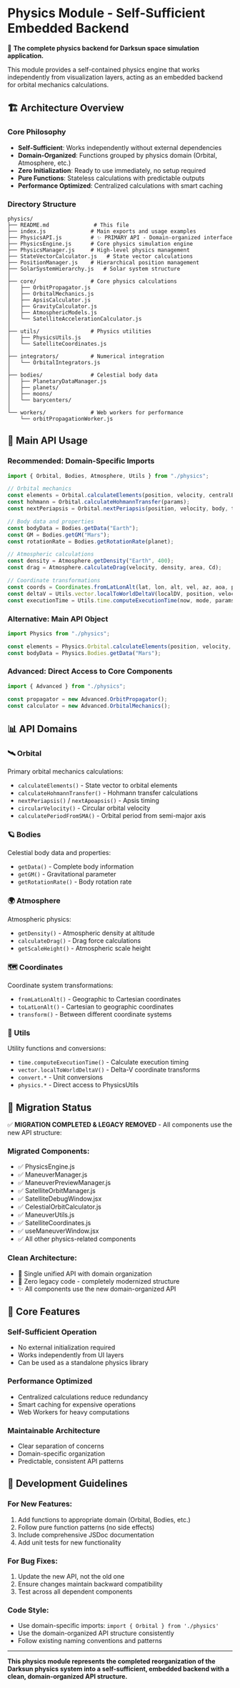 # Physics Module - Self-Sufficient Embedded Backend

🚀 **The complete physics backend for Darksun space simulation application.**

This module provides a self-contained physics engine that works independently from visualization layers, acting as an embedded backend for orbital mechanics calculations.

## 🏗️ Architecture Overview

### Core Philosophy

- **Self-Sufficient**: Works independently without external dependencies
- **Domain-Organized**: Functions grouped by physics domain (Orbital, Atmosphere, etc.)
- **Zero Initialization**: Ready to use immediately, no setup required
- **Pure Functions**: Stateless calculations with predictable outputs
- **Performance Optimized**: Centralized calculations with smart caching

### Directory Structure

```
physics/
├── README.md              # This file
├── index.js              # Main exports and usage examples
├── PhysicsAPI.js         # ✨ PRIMARY API - Domain-organized interface
├── PhysicsEngine.js      # Core physics simulation engine
├── PhysicsManager.js     # High-level physics management
├── StateVectorCalculator.js   # State vector calculations
├── PositionManager.js    # Hierarchical position management
├── SolarSystemHierarchy.js   # Solar system structure
│
├── core/                 # Core physics calculations
│   ├── OrbitPropagator.js
│   ├── OrbitalMechanics.js
│   ├── ApsisCalculator.js
│   ├── GravityCalculator.js
│   ├── AtmosphericModels.js
│   └── SatelliteAccelerationCalculator.js
│
├── utils/                # Physics utilities
│   ├── PhysicsUtils.js
│   └── SatelliteCoordinates.js
│
├── integrators/          # Numerical integration
│   └── OrbitalIntegrators.js
│
├── bodies/               # Celestial body data
│   ├── PlanetaryDataManager.js
│   ├── planets/
│   ├── moons/
│   └── barycenters/
│
└── workers/              # Web workers for performance
    └── orbitPropagationWorker.js
```

## 🎯 Main API Usage

### Recommended: Domain-Specific Imports

```javascript
import { Orbital, Bodies, Atmosphere, Utils } from "./physics";

// Orbital mechanics
const elements = Orbital.calculateElements(position, velocity, centralBody);
const hohmann = Orbital.calculateHohmannTransfer(params);
const nextPeriapsis = Orbital.nextPeriapsis(position, velocity, body, time);

// Body data and properties
const bodyData = Bodies.getData("Earth");
const GM = Bodies.getGM("Mars");
const rotationRate = Bodies.getRotationRate(planet);

// Atmospheric calculations
const density = Atmosphere.getDensity("Earth", 400);
const drag = Atmosphere.calculateDrag(velocity, density, area, Cd);

// Coordinate transformations
const coords = Coordinates.fromLatLonAlt(lat, lon, alt, vel, az, aoa, planet);
const deltaV = Utils.vector.localToWorldDeltaV(localDV, position, velocity);
const executionTime = Utils.time.computeExecutionTime(now, mode, params);
```

### Alternative: Main API Object

```javascript
import Physics from "./physics";

const elements = Physics.Orbital.calculateElements(position, velocity, body);
const bodyData = Physics.Bodies.getData("Mars");
```

### Advanced: Direct Access to Core Components

```javascript
import { Advanced } from "./physics";

const propagator = new Advanced.OrbitPropagator();
const calculator = new Advanced.OrbitalMechanics();
```

## 📊 API Domains

### 🛰️ Orbital

Primary orbital mechanics calculations:

- `calculateElements()` - State vector to orbital elements
- `calculateHohmannTransfer()` - Hohmann transfer calculations
- `nextPeriapsis()` / `nextApoapsis()` - Apsis timing
- `circularVelocity()` - Circular orbital velocity
- `calculatePeriodFromSMA()` - Orbital period from semi-major axis

### 🪐 Bodies

Celestial body data and properties:

- `getData()` - Complete body information
- `getGM()` - Gravitational parameter
- `getRotationRate()` - Body rotation rate

### 🌍 Atmosphere

Atmospheric physics:

- `getDensity()` - Atmospheric density at altitude
- `calculateDrag()` - Drag force calculations
- `getScaleHeight()` - Atmospheric scale height

### 🗺️ Coordinates

Coordinate system transformations:

- `fromLatLonAlt()` - Geographic to Cartesian coordinates
- `toLatLonAlt()` - Cartesian to geographic coordinates
- `transform()` - Between different coordinate systems

### 🔧 Utils

Utility functions and conversions:

- `time.computeExecutionTime()` - Calculate execution timing
- `vector.localToWorldDeltaV()` - Delta-V coordinate transforms
- `convert.*` - Unit conversions
- `physics.*` - Direct access to PhysicsUtils

## 🚀 Migration Status

✅ **MIGRATION COMPLETED & LEGACY REMOVED** - All components use the new API structure:

### Migrated Components:

- ✅ PhysicsEngine.js
- ✅ ManeuverManager.js
- ✅ ManeuverPreviewManager.js
- ✅ SatelliteOrbitManager.js
- ✅ SatelliteDebugWindow.jsx
- ✅ CelestialOrbitCalculator.js
- ✅ ManeuverUtils.js
- ✅ SatelliteCoordinates.js
- ✅ useManeuverWindow.jsx
- ✅ All other physics-related components

### Clean Architecture:

- 🎯 Single unified API with domain organization
- 🚀 Zero legacy code - completely modernized structure
- ✨ All components use the new domain-organized API

## 🔬 Core Features

### Self-Sufficient Operation

- No external initialization required
- Works independently from UI layers
- Can be used as a standalone physics library

### Performance Optimized

- Centralized calculations reduce redundancy
- Smart caching for expensive operations
- Web Workers for heavy computations

### Maintainable Architecture

- Clear separation of concerns
- Domain-specific organization
- Predictable, consistent API patterns

## 📝 Development Guidelines

### For New Features:

1. Add functions to appropriate domain (Orbital, Bodies, etc.)
2. Follow pure function patterns (no side effects)
3. Include comprehensive JSDoc documentation
4. Add unit tests for new functionality

### For Bug Fixes:

1. Update the new API, not the old one
2. Ensure changes maintain backward compatibility
3. Test across all dependent components

### Code Style:

- Use domain-specific imports: `import { Orbital } from './physics'`
- Use the domain-organized API structure consistently
- Follow existing naming conventions and patterns

---

**This physics module represents the completed reorganization of the Darksun physics system into a self-sufficient, embedded backend with a clean, domain-organized API structure.**
